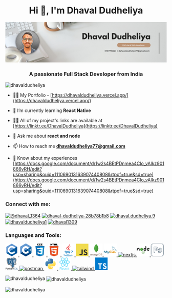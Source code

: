 <h1 align="center">Hi 👋, I'm Dhaval Dudheliya</h1>
<div align="center"> <img src="https://raw.githubusercontent.com/DhavalDudheliya/Dhaval-Dudheliya/main/Banner.png"> </div>
<h3 align="center">A passionate Full Stack Developer from India</h3>

<p align="left"> <img src="https://komarev.com/ghpvc/?username=dhavaldudheliya&label=Profile%20views&color=0e75b6&style=flat" alt="dhavaldudheliya" /> </p>

- 👨‍💻 My Portfolio - [https://dhavaldudheliya.vercel.app/](https://dhavaldudheliya.vercel.app/)

- 🌱 I’m currently learning **React Native**

- 👨‍💻 All of my project's links are available at [https://linktr.ee/DhavalDudheliya](https://linktr.ee/DhavalDudheliya)

- 💬 Ask me about **react and node**

- 📫 How to reach me **dhavaldudheliya77@gmail.com**

- 📄 Know about my experiences [https://docs.google.com/document/d/1w2s4BEtPDnmea4Clo_vAIkz901866vRH/edit?usp=sharing&ouid=111069013163907440808&rtpof=true&sd=true](https://docs.google.com/document/d/1w2s4BEtPDnmea4Clo_vAIkz901866vRH/edit?usp=sharing&ouid=111069013163907440808&rtpof=true&sd=true)

<h3 align="left">Connect with me:</h3>
<p align="left">
<a href="https://twitter.com/@dhaval_1364" target="blank"><img align="center" src="https://raw.githubusercontent.com/rahuldkjain/github-profile-readme-generator/master/src/images/icons/Social/twitter.svg" alt="@dhaval_1364" height="30" width="40" /></a>
<a href="https://linkedin.com/in/dhaval-dudheliya-28b78b1b8" target="blank"><img align="center" src="https://raw.githubusercontent.com/rahuldkjain/github-profile-readme-generator/master/src/images/icons/Social/linked-in-alt.svg" alt="dhaval-dudheliya-28b78b1b8" height="30" width="40" /></a>
<a href="https://fb.com/dhaval.dudheliya.9" target="blank"><img align="center" src="https://raw.githubusercontent.com/rahuldkjain/github-profile-readme-generator/master/src/images/icons/Social/facebook.svg" alt="dhaval.dudheliya.9" height="30" width="40" /></a>
<a href="https://www.hackerrank.com/dhavaldudheliya1" target="blank"><img align="center" src="https://raw.githubusercontent.com/rahuldkjain/github-profile-readme-generator/master/src/images/icons/Social/hackerrank.svg" alt="dhavaldudheliya1" height="30" width="40" /></a>
<a href="https://www.leetcode.com/dhaval1309" target="blank"><img align="center" src="https://raw.githubusercontent.com/rahuldkjain/github-profile-readme-generator/master/src/images/icons/Social/leet-code.svg" alt="dhaval1309" height="30" width="40" /></a>
</p>

<h3 align="left">Languages and Tools:</h3>
<p align="left"> <a href="https://www.cprogramming.com/" target="_blank" rel="noreferrer"> <img src="https://raw.githubusercontent.com/devicons/devicon/master/icons/c/c-original.svg" alt="c" width="40" height="40"/> </a> <a href="https://www.w3schools.com/cpp/" target="_blank" rel="noreferrer"> <img src="https://raw.githubusercontent.com/devicons/devicon/master/icons/cplusplus/cplusplus-original.svg" alt="cplusplus" width="40" height="40"/> </a> <a href="https://www.w3schools.com/css/" target="_blank" rel="noreferrer"> <img src="https://raw.githubusercontent.com/devicons/devicon/master/icons/css3/css3-original-wordmark.svg" alt="css3" width="40" height="40"/> </a> <a href="https://www.w3.org/html/" target="_blank" rel="noreferrer"> <img src="https://raw.githubusercontent.com/devicons/devicon/master/icons/html5/html5-original-wordmark.svg" alt="html5" width="40" height="40"/> </a> <a href="https://www.java.com" target="_blank" rel="noreferrer"> <img src="https://raw.githubusercontent.com/devicons/devicon/master/icons/java/java-original.svg" alt="java" width="40" height="40"/> </a> <a href="https://developer.mozilla.org/en-US/docs/Web/JavaScript" target="_blank" rel="noreferrer"> <img src="https://raw.githubusercontent.com/devicons/devicon/master/icons/javascript/javascript-original.svg" alt="javascript" width="40" height="40"/> </a> <a href="https://www.mongodb.com/" target="_blank" rel="noreferrer"> <img src="https://raw.githubusercontent.com/devicons/devicon/master/icons/mongodb/mongodb-original-wordmark.svg" alt="mongodb" width="40" height="40"/> </a> <a href="https://www.mysql.com/" target="_blank" rel="noreferrer"> <img src="https://raw.githubusercontent.com/devicons/devicon/master/icons/mysql/mysql-original-wordmark.svg" alt="mysql" width="40" height="40"/> </a> <a href="https://nextjs.org/" target="_blank" rel="noreferrer"> <img src="https://cdn.worldvectorlogo.com/logos/nextjs-2.svg" alt="nextjs" width="40" height="40"/> </a> <a href="https://nodejs.org" target="_blank" rel="noreferrer"> <img src="https://raw.githubusercontent.com/devicons/devicon/master/icons/nodejs/nodejs-original-wordmark.svg" alt="nodejs" width="40" height="40"/> </a> <a href="https://www.photoshop.com/en" target="_blank" rel="noreferrer"> <img src="https://raw.githubusercontent.com/devicons/devicon/master/icons/photoshop/photoshop-line.svg" alt="photoshop" width="40" height="40"/> </a> <a href="https://www.postgresql.org" target="_blank" rel="noreferrer"> <img src="https://raw.githubusercontent.com/devicons/devicon/master/icons/postgresql/postgresql-original-wordmark.svg" alt="postgresql" width="40" height="40"/> </a> <a href="https://postman.com" target="_blank" rel="noreferrer"> <img src="https://www.vectorlogo.zone/logos/getpostman/getpostman-icon.svg" alt="postman" width="40" height="40"/> </a> <a href="https://www.python.org" target="_blank" rel="noreferrer"> <img src="https://raw.githubusercontent.com/devicons/devicon/master/icons/python/python-original.svg" alt="python" width="40" height="40"/> </a> <a href="https://reactjs.org/" target="_blank" rel="noreferrer"> <img src="https://raw.githubusercontent.com/devicons/devicon/master/icons/react/react-original-wordmark.svg" alt="react" width="40" height="40"/> </a> <a href="https://tailwindcss.com/" target="_blank" rel="noreferrer"> <img src="https://www.vectorlogo.zone/logos/tailwindcss/tailwindcss-icon.svg" alt="tailwind" width="40" height="40"/> </a> <a href="https://www.typescriptlang.org/" target="_blank" rel="noreferrer"> <img src="https://raw.githubusercontent.com/devicons/devicon/master/icons/typescript/typescript-original.svg" alt="typescript" width="40" height="40"/> </a> </p>

<p><img align="left" src="https://github-readme-stats.vercel.app/api/top-langs?username=dhavaldudheliya&show_icons=true&locale=en&layout=compact" alt="dhavaldudheliya" /></p>

<p>&nbsp;<img align="center" src="https://github-readme-stats.vercel.app/api?username=dhavaldudheliya&show_icons=true&locale=en" alt="dhavaldudheliya" /></p>

<p><img align="center" src="https://github-readme-streak-stats.herokuapp.com/?user=dhavaldudheliya&" alt="dhavaldudheliya" /></p>
